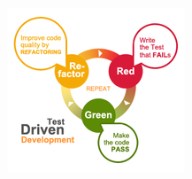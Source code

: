 <h1 class="title" style="display:none">Pruebas Unitarias. TDD</h1>


<img src="media\images\tdd.png" alt="Proceso Tradicional de Despliegue" style="margin: 15px 0px;
                                                                            background: none;
                                                                            border: 0;
                                                                            box-shadow: none;">

